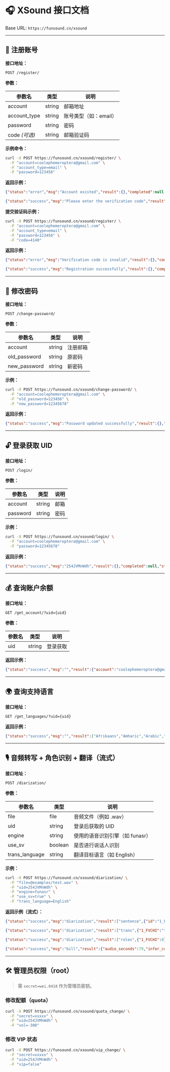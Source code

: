 
# 🎧 XSound 接口文档

Base URL: `https://funsound.cn/xsound`

---

## 📌 注册账号

**接口地址：**

```
POST /register/
```

**参数：**

| 参数名           | 类型     | 说明            |
| ------------- | ------ | ------------- |
| account       | string | 邮箱地址          |
| account\_type | string | 账号类型（如：email） |
| password      | string | 密码            |
| code *(可选)*   | string | 邮箱验证码         |

**示例命令：**

```bash
curl -X POST https://funsound.cn/xsound/register/ \
  -F "account=coolephemeroptera@gmail.com" \
  -F "account_type=email" \
  -F "password=123456"
```

**返回示例：**

```json
{"status":"error","msg":"Account existed","result":{},"completed":null,"stream":false}
```

```json
{"status":"success","msg":"Please enter the verification code","result":{},"completed":null,"stream":false}
```

**提交验证码示例：**

```bash
curl -X POST https://funsound.cn/xsound/register/ \
  -F "account=coolephemeroptera@gmail.com" \
  -F "account_type=email" \
  -F "password=123456" \
  -F "code=4140"
```

**返回示例：**

```json
{"status":"error","msg":"Verification code is invalid","result":{},"completed":null,"stream":false}
```

```json
{"status":"success","msg":"Registration successfully","result":{},"completed":null,"stream":false}
```

---

## 🔐 修改密码

**接口地址：**

```
POST /change-password/
```

**参数：**

| 参数名           | 类型     | 说明   |
| ------------- | ------ | ---- |
| account       | string | 注册邮箱 |
| old\_password | string | 原密码  |
| new\_password | string | 新密码  |

**示例：**

```bash
curl -X POST https://funsound.cn/xsound/change-password/ \
  -F "account=coolephemeroptera@gmail.com" \
  -F "old_password=123456" \
  -F "new_password=12345678"
```

**返回示例：**

```json
{"status":"success","msg":"Password updated successfully","result":{},"completed":null,"stream":false}
```

---

## 🔓 登录获取 UID

**接口地址：**

```
POST /login/
```

**参数：**

| 参数名      | 类型     | 说明 |
| -------- | ------ | -- |
| account  | string | 邮箱 |
| password | string | 密码 |

**示例：**

```bash
curl -X POST https://funsound.cn/xsound/login/ \
  -F "account=coolephemeroptera@gmail.com" \
  -F "password=12345678"
```

**返回示例：**

```json
{"status":"success","msg":"254JVMnWdh","result":{},"completed":null,"stream":false}
```

---

## 💰 查询账户余额

**接口地址：**

```
GET /get_account/?uid={uid}
```

**参数：**

| 参数名 | 类型     | 说明   |
| --- | ------ | ---- |
| uid | string | 登录获取 |

**返回示例：**

```json
{"status":"success","msg":"","result":{"account":"coolephemeroptera@gmail.com","vip":false,"quota":7200},"completed":null,"stream":false}
```

---

## 🌍 查询支持语言

**接口地址：**

```
GET /get_languages/?uid={uid}
```

**返回示例：**

```json
{"status":"success","msg":"","result":["Afrikaans","Amharic","Arabic","English"],"completed":null,"stream":false}
```

---

## 🎙️ 音频转写 + 角色识别 + 翻译（流式）

**接口地址：**

```
POST /diarization/
```

**参数：**

| 参数名             | 类型      | 说明                  |
| --------------- | ------- | ------------------- |
| file            | file    | 音频文件（例如 .wav）       |
| uid             | string  | 登录后获取的 UID          |
| engine          | string  | 使用的语音识别引擎（如 funasr） |
| use\_sv         | boolean | 是否进行说话人识别           |
| trans\_language | string  | 翻译目标语言（如 English）   |

**示例：**

```bash
curl -X POST https://funsound.cn/xsound/diarization/ \
  -F "file=@examples/test.wav" \
  -F "uid=254JVMnWdh" \
  -F "engine=funasr" \
  -F "use_sv=true" \
  -F "trans_language=English"
```

**返回示例（流式）：**

```json
{"status":"success","msg":"diarization","result":["sentence",{"id":"1_FVCHI","text":"那么今天我们就简单的进行一下那个新生招聘的嗯讨论吧,","start":"5.710","end":"12.010","progress":0.152}],"completed":null,"stream":true}
```

```json
{"status":"success","msg":"diarization","result":["trans",{"1_FVCHI":"today we'll briefly discuss the recruitment of new members,"}],"completed":null,"stream":true}
```

```json
{"status":"success","msg":"diarization","result":["roles",{"1_FVCHI":0}],"completed":null,"stream":true}
```

```json
{"status":"success","msg":"bill","result":{"audio_seconds":79,"infer_cost_seconds":9.283,"infer_speed":8.51,"balance_before":7200,"balance_now":6924,"fee_base":79,"fee_sv":39,"fee_trans":158,"fee_all":276},"completed":true,"stream":true}
```

---

## 🛠️ 管理员权限（root）

> 需 `secret=wei.0418` 作为管理员密钥。

### 修改配额（quota）

```bash
curl -X POST https://funsound.cn/xsound/quota_change/ \
  -F "secret=xxxxx" \
  -F "uid=254JVMnWdh" \
  -F "vol=-300"
```

### 修改 VIP 状态

```bash
curl -X POST https://funsound.cn/xsound/vip_change/ \
  -F "secret=xxxxx" \
  -F "uid=254JVMnWdh" \
  -F "vip=false"
```

